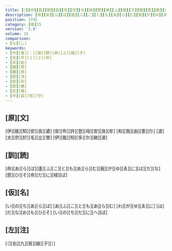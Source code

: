 ```yaml
---
title: [（][中][臣][朝][臣][宅][守][与][狭][野][弟][上][娘][子][贈][答][歌][）]
description: [命][あ][ら][ば][逢][ふ][こ][と][も][あ][ら][む][我][が][ゆ][ゑ][に][は][だ][な][思][ひ][そ][命][だ][に][経][ば]
position: 3745
category: [巻]15
version: '1.0'
volume: 15
comparison:
- [な][し]
keywords:
- [作][者][：][狭][野][弟][上][娘][子]
- [天][平][１][２][年]
- [年][紀]
- [贈][答]
- [羈][旅]
- [配][流]
- [悲][別]
- [慰][撫]
- [恋][情]
- [中][臣][宅][守]
---
```


## [原][文]

[伊][能][知][安][良][婆] [安][布][許][登][母][安][良][牟] [和][我][由][恵][尓] [波][太][奈][於][毛][比][曽] [伊][能][知][多][尓][敝][波]

## [訓][読]

[命][あ][ら][ば][逢][ふ][こ][と][も][あ][ら][む][我][が][ゆ][ゑ][に][は][だ][な][思][ひ][そ][命][だ][に][経][ば]

## [仮][名]

[い][の][ち][あ][ら][ば] [あ][ふ][こ][と][も][あ][ら][む] [わ][が][ゆ][ゑ][に] [は][だ][な][お][も][ひ][そ] [い][の][ち][だ][に][へ][ば]

## [左][注]

[（][右][九][首][娘][子][）]
